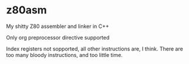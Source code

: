 # z80asm
My shitty Z80 assembler and linker in C++

Only org preprocessor directive supported

Index registers not sopported, all other instructions are, I think. There are too many bloody instructions, and too little time.
